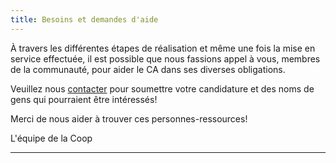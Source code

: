 ```yaml
---
title: Besoins et demandes d'aide
---
```


À travers les différentes étapes de réalisation et même une fois la mise en service effectuée, il est possible que nous fassions appel à vous, membres de la communauté, pour aider le CA dans ses diverses obligations.

Veuillez nous [contacter](/contact) pour soumettre votre candidature et des noms de gens qui pourraient être intéressés!

Merci de nous aider à trouver ces personnes-ressources!

L'équipe de la Coop

---